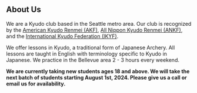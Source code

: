 ## About Us
We are a Kyudo club based in the Seattle metro area. Our club is recognized by the [American Kyudo Renmei (AKF)](https://www.kyudousa.com/), [All Nippon Kyudo Renmei (ANKF)](https://www.kyudo.jp/info/english.html), and the [International Kyudo Federation (IKYF)](https://www.ikyf.org/).

We offer lessons in Kyudo, a traditional form of Japanese Archery. All lessons are taught in English with terminology specific to Kyudo in Japanese. We practice in the Bellevue area 2 - 3 hours every weekend.

**We are currently taking new students ages 18 and above. We will take the next batch of students starting August 1st, 2024. Please give us a call or email us for availability.**


